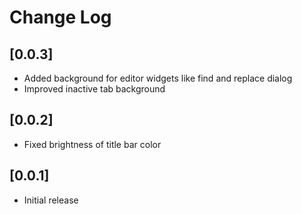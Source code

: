 # Change Log

## [0.0.3]

- Added background for editor widgets like find and replace dialog
- Improved inactive tab background

## [0.0.2]

- Fixed brightness of title bar color

## [0.0.1]

- Initial release
